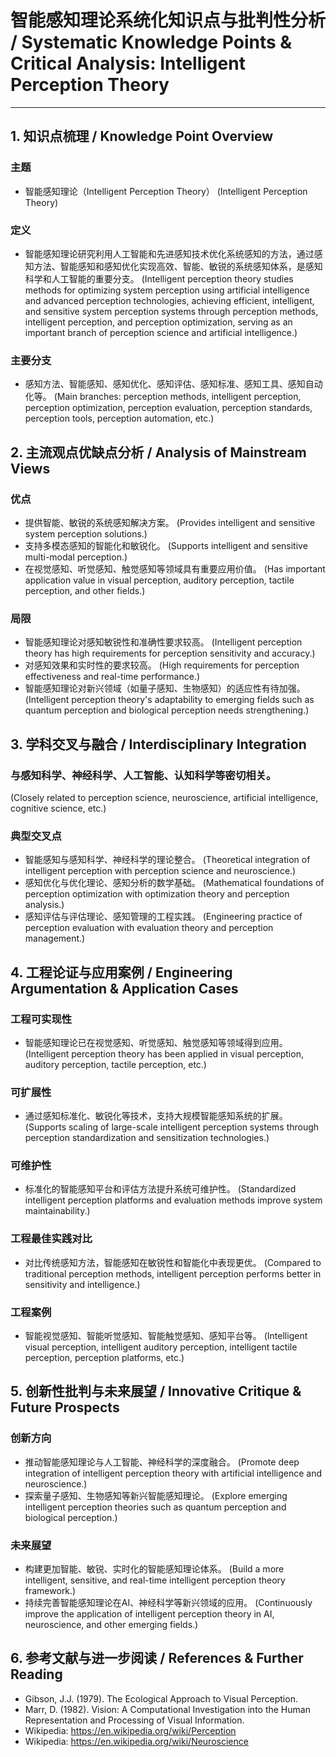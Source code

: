 # 智能感知理论系统化知识点与批判性分析 / Systematic Knowledge Points & Critical Analysis: Intelligent Perception Theory

---

## 1. 知识点梳理 / Knowledge Point Overview

### 主题
- 智能感知理论（Intelligent Perception Theory）
  (Intelligent Perception Theory)

### 定义
- 智能感知理论研究利用人工智能和先进感知技术优化系统感知的方法，通过感知方法、智能感知和感知优化实现高效、智能、敏锐的系统感知体系，是感知科学和人工智能的重要分支。
  (Intelligent perception theory studies methods for optimizing system perception using artificial intelligence and advanced perception technologies, achieving efficient, intelligent, and sensitive system perception systems through perception methods, intelligent perception, and perception optimization, serving as an important branch of perception science and artificial intelligence.)

### 主要分支
- 感知方法、智能感知、感知优化、感知评估、感知标准、感知工具、感知自动化等。
  (Main branches: perception methods, intelligent perception, perception optimization, perception evaluation, perception standards, perception tools, perception automation, etc.)

## 2. 主流观点优缺点分析 / Analysis of Mainstream Views

### 优点
- 提供智能、敏锐的系统感知解决方案。
  (Provides intelligent and sensitive system perception solutions.)
- 支持多模态感知的智能化和敏锐化。
  (Supports intelligent and sensitive multi-modal perception.)
- 在视觉感知、听觉感知、触觉感知等领域具有重要应用价值。
  (Has important application value in visual perception, auditory perception, tactile perception, and other fields.)

### 局限
- 智能感知理论对感知敏锐性和准确性要求较高。
  (Intelligent perception theory has high requirements for perception sensitivity and accuracy.)
- 对感知效果和实时性的要求较高。
  (High requirements for perception effectiveness and real-time performance.)
- 智能感知理论对新兴领域（如量子感知、生物感知）的适应性有待加强。
  (Intelligent perception theory's adaptability to emerging fields such as quantum perception and biological perception needs strengthening.)

## 3. 学科交叉与融合 / Interdisciplinary Integration

### 与感知科学、神经科学、人工智能、认知科学等密切相关。
  (Closely related to perception science, neuroscience, artificial intelligence, cognitive science, etc.)

### 典型交叉点
- 智能感知与感知科学、神经科学的理论整合。
  (Theoretical integration of intelligent perception with perception science and neuroscience.)
- 感知优化与优化理论、感知分析的数学基础。
  (Mathematical foundations of perception optimization with optimization theory and perception analysis.)
- 感知评估与评估理论、感知管理的工程实践。
  (Engineering practice of perception evaluation with evaluation theory and perception management.)

## 4. 工程论证与应用案例 / Engineering Argumentation & Application Cases

### 工程可实现性
- 智能感知理论已在视觉感知、听觉感知、触觉感知等领域得到应用。
  (Intelligent perception theory has been applied in visual perception, auditory perception, tactile perception, etc.)

### 可扩展性
- 通过感知标准化、敏锐化等技术，支持大规模智能感知系统的扩展。
  (Supports scaling of large-scale intelligent perception systems through perception standardization and sensitization technologies.)

### 可维护性
- 标准化的智能感知平台和评估方法提升系统可维护性。
  (Standardized intelligent perception platforms and evaluation methods improve system maintainability.)

### 工程最佳实践对比
- 对比传统感知方法，智能感知在敏锐性和智能化中表现更优。
  (Compared to traditional perception methods, intelligent perception performs better in sensitivity and intelligence.)

### 工程案例
- 智能视觉感知、智能听觉感知、智能触觉感知、感知平台等。
  (Intelligent visual perception, intelligent auditory perception, intelligent tactile perception, perception platforms, etc.)

## 5. 创新性批判与未来展望 / Innovative Critique & Future Prospects

### 创新方向
- 推动智能感知理论与人工智能、神经科学的深度融合。
  (Promote deep integration of intelligent perception theory with artificial intelligence and neuroscience.)
- 探索量子感知、生物感知等新兴智能感知理论。
  (Explore emerging intelligent perception theories such as quantum perception and biological perception.)

### 未来展望
- 构建更加智能、敏锐、实时化的智能感知理论体系。
  (Build a more intelligent, sensitive, and real-time intelligent perception theory framework.)
- 持续完善智能感知理论在AI、神经科学等新兴领域的应用。
  (Continuously improve the application of intelligent perception theory in AI, neuroscience, and other emerging fields.)

## 6. 参考文献与进一步阅读 / References & Further Reading

- Gibson, J.J. (1979). The Ecological Approach to Visual Perception.
- Marr, D. (1982). Vision: A Computational Investigation into the Human Representation and Processing of Visual Information.
- Wikipedia: <https://en.wikipedia.org/wiki/Perception>
- Wikipedia: <https://en.wikipedia.org/wiki/Neuroscience> 